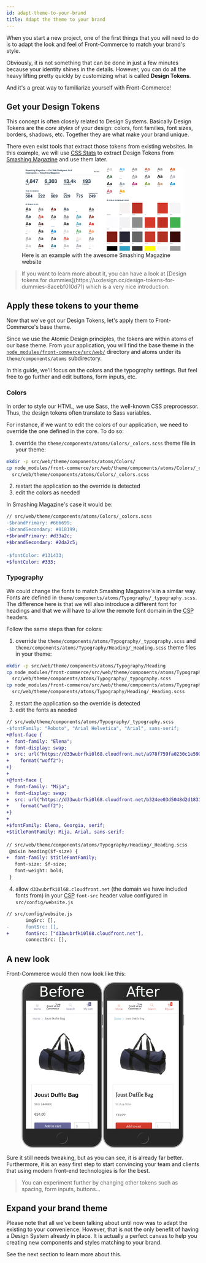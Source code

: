 ```yaml
---
id: adapt-theme-to-your-brand
title: Adapt the theme to your brand
---
```


When you start a new project, one of the first things that you will need to do
is to adapt the look and feel of Front-Commerce to match your brand's style.

Obviously, it is not something that can be done in just a few minutes because
your identity shines in the details. However, you can do all the heavy lifting
pretty quickly by customizing what is called **Design Tokens**.

And it's a great way to familiarize yourself with Front-Commerce!

## Get your Design Tokens

This concept is often closely related to Design Systems. Basically Design Tokens
are the _core styles_ of your design: colors, font families, font sizes,
borders, shadows, etc. Together they are what make your brand unique.

There even exist tools that extract those tokens from existing websites. In this
example, we will use [CSS Stats](https://cssstats.com/) to extract Design Tokens
from [Smashing Magazine](https://www.smashingmagazine.com/) and use them later.

<figure>
<img alt="CSS Stats lists all the 62 colors and 59 unique background colors of Smashing Magazine" src="assets/smashingmagazine-cssstats.png" />
<figcaption>Here is an example with the awesome Smashing Magazine website</figcaption>
</figure>

<blockquote class="resource">
If you want to learn more about it, you can have a look at
[Design tokens for dummies](https://uxdesign.cc/design-tokens-for-dummies-8acebf010d71)
which is a very nice introduction.
</blockquote>

## Apply these tokens to your theme

Now that we've got our Design Tokens, let's apply them to Front-Commerce's base
theme.

Since we use the Atomic Design principles, the tokens are within atoms of
our base theme. From your application, you will find the base theme in the
[`node_modules/front-commerce/src/web/`](https://gitlab.com/front-commerce/front-commerce/tree/master/src/web) directory and atoms under its `theme/components/atoms` subdirectory.

In this guide,
we'll focus on the colors and the typography settings. But feel free to go
further and edit buttons, form inputs, etc.

### Colors

In order to style our HTML, we use Sass, the well-known CSS preprocessor. Thus,
the design tokens often translate to Sass variables.

For instance, if we want to edit the colors of our application, we need to
override the one defined in the core. To do so:

1.  override the `theme/components/atoms/Colors/_colors.scss` theme file in your
    theme:
```bash
mkdir -p src/web/theme/components/atoms/Colors/
cp node_modules/front-commerce/src/web/theme/components/atoms/Colors/_colors.scss \
  src/web/theme/components/atoms/Colors/_colors.scss
```
2. restart the application so the override is detected
3. edit the colors as needed

In Smashing Magazine's case it would be:

```diff
// src/web/theme/components/atoms/Colors/_colors.scss
-$brandPrimary: #666699;
-$brandSecondary: #818199;
+$brandPrimary: #d33a2c;
+$brandSecondary: #2da2c5;

-$fontColor: #131433;
+$fontColor: #333;
```

### Typography

We could change the fonts to match Smashing Magazine's in a similar way. Fonts
are defined in `theme/components/atoms/Typography/_typography.scss`. The difference
here is that we will also introduce a different font for headings and that we
will have to allow the remote font domain in the
<abbr title="Content Security Policy">CSP</abbr> headers.

Follow the same steps than for colors:

1. override the `theme/components/atoms/Typography/_typography.scss` and
   `theme/components/atoms/Typography/Heading/_Heading.scss` theme files in your
   theme:
```bash
mkdir -p src/web/theme/components/atoms/Typography/Heading
cp node_modules/front-commerce/src/web/theme/components/atoms/Typography/_typography.scss \
  src/web/theme/components/atoms/Typography/_typography.scss
cp node_modules/front-commerce/src/web/theme/components/atoms/Typography/Heading/_Heading.scss \
  src/web/theme/components/atoms/Typography/Heading/_Heading.scss
```
2. restart the application so the override is detected
3. edit the fonts as needed
```diff
// src/web/theme/components/atoms/Typography/_typography.scss
-$fontFamily: "Roboto", "Arial Helvetica", "Arial", sans-serif;
+@font-face {
+  font-family: "Elena";
+  font-display: swap;
+  src: url("https://d33wubrfki0l68.cloudfront.net/a978f759fa0230c1e590d1bdb5a1c03ceb538cec/fed6b/fonts/elenawebregular/elenawebregular.woff2")
+    format("woff2");
+}
+
+@font-face {
+  font-family: "Mija";
+  font-display: swap;
+  src: url("https://d33wubrfki0l68.cloudfront.net/b324ee03d5048d2d1831100e323b0b6336ffce68/0445e/fonts/mijaregular/mija_regular-webfont.woff2")
+    format("woff2");
+}
+
+$fontFamily: Elena, Georgia, serif;
+$titleFontFamily: Mija, Arial, sans-serif;

// src/web/theme/components/atoms/Typography/Heading/_Heading.scss
 @mixin heading($f-size) {
+  font-family: $titleFontFamily;
   font-size: $f-size;
   font-weight: bold;
 }
```
4. allow `d33wubrfki0l68.cloudfront.net` (the domain we have included fonts from) in your
   <abbr title="Content Security Policy">CSP</abbr> `font-src` header value
   configured in `src/config/website.js`
```diff
// src/config/website.js
       imgSrc: [],
-      fontSrc: [],
+      fontSrc: ["d33wubrfki0l68.cloudfront.net"],
       connectSrc: [],
```

## A new look

Front-Commerce would then now look like this:

<figure>
<img alt="A comparison between the original Front-Commerce base theme and with Smashing Magazine's tokens" src="assets/design-tokens-page.png" />
</figure>

Sure it still needs tweaking, but as you can see, it is already far better.
Furthermore, it is an easy first step to start convincing your team and clients
that using modern front-end technologies is for the best.

<blockquote class="more">
  You can experiment further by changing other tokens such as spacing, form inputs, buttons…
</blockquote>

## Expand your brand theme

Please note that all we've been talking about until now was to adapt the
existing to your convenience. However, that is not the only benefit of having a
Design System already in place. It is actually a perfect canvas to help you
creating new components and styles matching to your brand.

See the next section to learn more about this.
